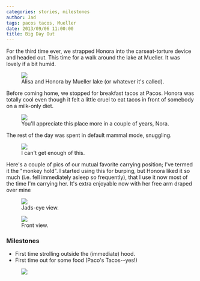 ```yaml
---
categories: stories, milestones 
author: Jad
tags: pacos tacos, Mueller 
date: 2013/09/06 11:00:00
title: Big Day Out
---
```


For the third time ever, we strapped Honora into the carseat-torture device and headed out.  This time for a walk around the lake at Mueller.  It was lovely if a bit humid.

<figure>
<img src="/img/2013/09/06/img_2092_medium.jpg" />
<figcaption>Alisa and Honora by Mueller lake (or whatever it's called).</figcaption>
</figure>

Before coming home, we stopped for breakfast tacos at Pacos.  Honora was totally cool even though it felt a little cruel to eat tacos in front of somebody on a milk-only diet.

<figure>
<img src="/img/2013/09/06/img_2125_medium.jpg" />
<figcaption>You'll appreciate this place more in a couple of years, Nora.</figcaption>
</figure>

The rest of the day was spent in default mammal mode, snuggling.

<figure>
<img src="/img/2013/09/06/img_2161_medium.jpg" />
<figcaption>I can't get enough of this.</figcaption>
</figure>

Here's a couple of pics of our mutual favorite carrying position; I've termed it the "monkey hold".  I started using this for burping, but Honora liked it so much (i.e. fell immediately asleep so frequently), that I use it now most of the time I'm carrying her.  It's extra enjoyable now with her free arm draped over mine

<figure>
<img src="/img/2013/09/06/img_2747_medium.jpg" />
<figcaption>Jads-eye view.</figcaption>
</figure>

<figure>
<img src="/img/2013/09/06/img_2753_medium.jpg" />
<figcaption>Front view.</figcaption>
</figure>

### Milestones
* First time strolling outside the (immediate) hood.
* First time out for some food (Paco's Tacos--yes!)

<figure>
<img src="/img/2013/09/06/img_2734_medium.jpg" />
<figcaption></figcaption>
</figure>
